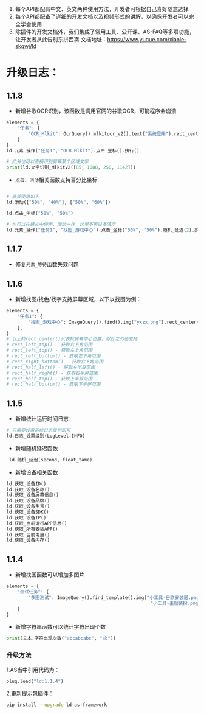 1. 每个API都配有中文、英文两种使用方法，开发者可根据自己喜好随意选择
2. 每个API都配备了详细的开发文档以及视频形式的讲解，以确保开发者可以完全学会使用
3. 除插件的开发文档外，我们集成了常用工具、公开课、AS-FAQ等多项功能，让开发者从此告别东拼西凑
   文档地址：https://www.yuque.com/xianle-skqwj/ld


# 升级日志：

## 1.1.8

- 新增谷歌OCR识别，该函数是调用官网的谷歌OCR，可能程序会崩溃
```python
elements = {
    "任务": {
        "OCR_Mlkit": OcrQuery().mlkitocr_v2().text("系统应用").rect_center()
    }
}
ld.元素_操作("任务1", "OCR_Mlkit").点击_坐标().执行()

# 此外也可以直接识别屏幕某个区域文字
print(ld.文字识别_MlkitV2([85, 1088, 250, 1142]))
```

- `点击`、`滑动`相关函数支持百分比坐标
```python

# 直接使用如下
ld.滑动(["50%", "40%"], ["50%", "60%"])

ld.点击_坐标("50%", "50%")

# 也可以在链式中使用，滑动一样，这里不再过多演示
ld.元素_操作("任务1", "找图_游戏中心").点击_坐标("50%", "50%").随机_延迟(2).执行()
```

## 1.1.7
- 修复`元素_等待`函数失效问题

## 1.1.6
- 新增找图/找色/找字支持屏幕区域，以下以找图为例：
```python
elements = {
    "任务1": {
        "找图_游戏中心": ImageQuery().find().img("yxzx.png").rect_center()
    },
}
# 以上的rect_center()代表找屏幕中心位置，除此之外还支持
# rect_left_top() - 获取右上角范围
# rect_left_top() - 获取左上角范围
# rect_left_bottom() - 获取左下角范围
# rect_right_bottom() - 获取右下角范围
# rect_half_left() - 获取左半屏范围
# rect_half_right() - 获取右半屏范围
# rect_half_top() - 获取上半屏范围
# rect_half_bottom() - 获取下半屏范围
```

## 1.1.5
- 新增统计运行时间日志
```python
# 只需要设置系统日志级别即可
ld.日志_设置级别(LogLevel.INFO)
```
- 新增随机延迟函数
```python
 ld.随机_延迟(second, float_tame)
```
- 新增设备相关函数
```python
ld.获取_设备ID()
ld.获取_设备名称()
ld.获取_设备屏幕信息()
ld.获取_设备品牌()
ld.获取_设备型号()
ld.获取_设备SDK()
ld.获取_设备IP()
ld.获取_当前运行APP信息()
ld.获取_所有安装APP()
ld.获取_当前电量()
ld.获取_设备内存()
```

## 1.1.4
- 新增找图函数可以增加多图片
```python
elements = {
    "测试任务": {
        "多图测试": ImageQuery().find_template().img("小工具-谷歌安装器.png", "小工具-RE文件管理器.png",
                                                     "小工具-主题装扮.png"),
    }
}
```


- 新增字符串函数可以统计字符出现个数

```python
print(文本.字符出现次数("abcabcabc", "ab"))
```

### 升级方法
1.AS当中引用代码为：

```python
plug.load("ld:1.1.4")
```
2.更新提示包插件：

```bash
pip install --upgrade ld-as-framework
```